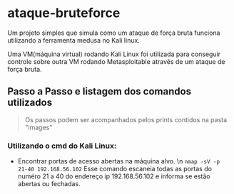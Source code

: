 # ataque-bruteforce
Um projeto simples que simula como um ataque de força bruta funciona utilizando a ferramenta medusa no Kali linux.

Uma VM(máquina virtual) rodando Kali Linux foi utilizada para conseguir controle sobre outra VM rodando Metasploitable através de um ataque de força bruta.

## Passo a Passo e listagem dos comandos utilizados
> Os passos podem ser acompanhados pelos prints contidos na pasta "images"
### Utilizando o cmd do Kali Linux:

- Encontrar portas de acesso abertas na máquina alvo. \n
`nmap -sV -p 21-40 192.168.56.102`
Esse comando escaneia todas as portas do numéro 21 a 40 do endereço ip 192.168.56.102 e informa se estão abertas ou fechadas.
